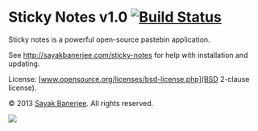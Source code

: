 # Sticky Notes v1.0 [![Build Status](https://travis-ci.org/sayakb/sticky-notes.png?branch=dev-1.0)](http://goo.gl/DRaaX0)

Sticky notes is a powerful open-source pastebin application.

See http://sayakbanerjee.com/sticky-notes for help with installation and updating.

License: [www.opensource.org/licenses/bsd-license.php](BSD 2-clause license).

&copy; 2013 [Sayak Banerjee](http://sayakbanerjee.com). All rights reserved.

[![](http://www.pledgie.com/campaigns/20549.png?skin_name=chrome)](http://goo.gl/oWyEG)
